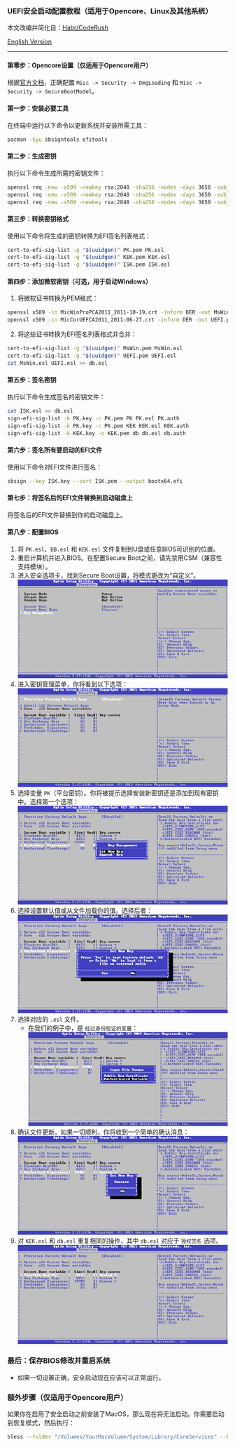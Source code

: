 ### UEFI安全启动配置教程（适用于Opencore、Linux及其他系统）

本文改编并简化自：[Habr/CodeRush](https://habr.com/en/articles/273497)

[English Version](https://github.com/Xarth-Mai/DIY-Secure_Boot/blob/main/README.md)

---

#### 第零步：Opencore设置（仅适用于Opencore用户）
根据[官方文档](https://dortania.github.io/OpenCore-Post-Install/universal/security/applesecureboot.html)，正确配置 `Misc -> Security -> DmgLoading` 和 `Misc -> Security -> SecureBootModel`。

#### 第一步：安装必要工具
在终端中运行以下命令以更新系统并安装所需工具：
```bash
pacman -Syu sbsigntools efitools
```

#### 第二步：生成密钥
执行以下命令生成所需的密钥文件：
```bash
openssl req -new -x509 -newkey rsa:2048 -sha256 -nodes -days 3650 -subj "/CN=Platform Key" -keyout PK.key -out PK.pem
openssl req -new -x509 -newkey rsa:2048 -sha256 -nodes -days 3650 -subj "/CN=Key Exchange Key" -keyout KEK.key -out KEK.pem
openssl req -new -x509 -newkey rsa:2048 -sha256 -nodes -days 3650 -subj "/CN=Image Signing Key" -keyout ISK.key -out ISK.pem
```

#### 第三步：转换密钥格式
使用以下命令将生成的密钥转换为EFI签名列表格式：
```bash
cert-to-efi-sig-list -g "$(uuidgen)" PK.pem PK.esl
cert-to-efi-sig-list -g "$(uuidgen)" KEK.pem KEK.esl
cert-to-efi-sig-list -g "$(uuidgen)" ISK.pem ISK.esl
```

#### 第四步：添加微软密钥（可选，用于启动Windows）
1. 将微软证书转换为PEM格式：
```bash
openssl x509 -in MicWinProPCA2011_2011-10-19.crt -inform DER -out MsWin.pem -outform PEM
openssl x509 -in MicCorUEFCA2011_2011-06-27.crt -inform DER -out UEFI.pem -outform PEM
```
2. 将这些证书转换为EFI签名列表格式并合并：
```bash
cert-to-efi-sig-list -g "$(uuidgen)" MsWin.pem MsWin.esl
cert-to-efi-sig-list -g "$(uuidgen)" UEFI.pem UEFI.esl
cat MsWin.esl UEFI.esl >> db.esl
```

#### 第五步：签名密钥
执行以下命令生成签名的密钥文件：
```bash
cat ISK.esl >> db.esl
sign-efi-sig-list -k PK.key -c PK.pem PK PK.esl PK.auth
sign-efi-sig-list -k PK.key -c PK.pem KEK KEK.esl KEK.auth
sign-efi-sig-list -k KEK.key -c KEK.pem db db.esl db.auth
```

#### 第六步：签名所有要启动的EFI文件
使用以下命令对EFI文件进行签名：
```bash
sbsign --key ISK.key --cert ISK.pem --output bootx64.efi
```

#### 第七步：将签名后的EFI文件替换到启动磁盘上
将签名后的EFI文件替换到你的启动磁盘上。

#### 第八步：配置BIOS
1. 将 `PK.esl`、`DB.esl` 和 `KEK.esl` 文件复制到U盘或任意BIOS可识别的位置。
2. 重启计算机并进入BIOS。在配置Secure Boot之前，请先禁用CSM（兼容性支持模块）。
3. 进入安全选项卡，找到Secure Boot设置，将模式更改为“自定义”。
![1](1.png)
4. 进入密钥管理菜单，你将看到以下选项：
![2](2.png)
5. 选择变量 `PK`（平台密钥）。你将被提示选择安装新密钥还是添加到现有密钥中。选择第一个选项：
![3](3.png)
6. 选择设置默认值或从文件加载你的值。选择后者：
![4](4.png)
7. 选择对应的 `.esl` 文件。
   - 在我们的例子中，是 `经过身份验证的变量`：
![5](5.png)
8. 确认文件更新。如果一切顺利，你将收到一个简单的确认消息：
![6](6.png)
9. 对 `KEK.esl` 和 `db.esl` 重复相同的操作，其中 `db.esl` 对应于 `授权签名` 选项。
![7](7.png)

### 最后：保存BIOS修改并重启系统
- 如果一切设置正确，安全启动现在应该可以正常运行。

### 额外步骤（仅适用于Opencore用户）
如果你在启用了安全启动之前安装了MacOS，那么现在将无法启动。你需要启动到恢复模式，然后执行：
```bash
bless --folder "/Volumes/YourMacVolume/System/Library/CoreServices" --bootefi --personalize
```
